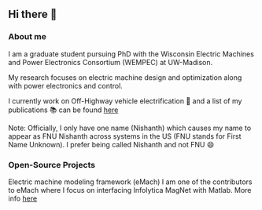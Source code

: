## Hi there 👋

### About me
I am a graduate student pursuing PhD with the Wisconsin Electric Machines and Power Electronics Consortium (WEMPEC) at UW-Madison.

My research focuses on electric machine design and optimization along with power electronics and control. 

I currently work on Off-Highway vehicle electrification :tractor: and a list of my publications :books: can be found [here](https://scholar.google.com/citations?hl=en&user=CPd0z5gAAAAJ)

Note: Officially, I only have one name (Nishanth) which causes my name to appear as FNU Nishanth across systems in the US (FNU stands for First Name Unknown). I prefer being called Nishanth and not FNU :smile:  

### Open-Source Projects
Electric machine modeling framework (eMach)
I am one of the contributors to eMach where I focus on interfacing Infolytica MagNet with Matlab. More info [here](https://github.com/Severson-Group/eMach) 

